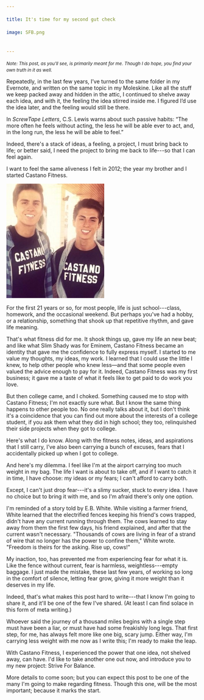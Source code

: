 ```yaml
---

title: It's time for my second gut check

image: SFB.png


---
```


<small> <i> 
Note: This post, as you'll see, is primarily meant for me. Though I do hope, you find your own truth in it as well. 
</i> </small>

Repeatedly, in the last few years, I’ve turned to the same folder in my Evernote, and written on the same topic in my Moleskine. Like all the stuff we keep packed away and hidden in the attic, I continued to shelve away each idea, and with it, the feeling the idea stirred inside me. I figured I’d use the idea later, and the feeling would still be there.

In *ScrewTape Letters*, C.S. Lewis warns about such passive habits: “The more often he feels without acting, the less he will be able ever to act, and, in the long run, the less he will be able to feel.” 

Indeed, there's a stack of ideas, a feeling, a project, I must bring back to life; or better said, I need the project to bring me back to life---so that I can feel again. 

I want to feel the same aliveness I felt in 2012; the year my brother and I started Castano Fitness.

![Castano Fitness](/img/posts/castanofitness.jpg "Castano Fitness")

For the first 21 years or so, for most people, life is just school---class, homework, and the occasional weekend. But perhaps you've had a hobby, or a relationship, something that shook up that repetitive rhythm, and gave life meaning. 

That's what fitness did for me. It shook things up, gave my life an new beat; and like what Slim Shady was for Eminem, Castano Fitness became an identity that gave me the confidence to fully express myself. I started to me value my thoughts, my ideas, my work. I learned that I could use the little I knew, to help other people who knew less—and that some people even valued the advice enough to pay for it. Indeed, Castano Fitness was my first business; it gave me a taste of what it feels like to get paid to do work you love.

But then college came, and I choked. Something caused me to stop with Castano Fitness; I'm not exactly sure what. But I know the same thing happens to other people too. No one really talks about it, but I don't think it's a coincidence that you can find out more about the interests of a college student, if you ask them what they did in high school; they too, relinquished their side projects when they got to college.  

Here's what I do know. Along with the fitness notes, ideas, and aspirations that I still carry, I’ve also been carrying a bunch of excuses, fears that I accidentally picked up when I got to college. 

And here's my dilemma. I feel like I'm at the airport carrying too much weight in my bag. The life I want is about to take off, and if I want to catch it in time, I have choose: my ideas or my fears; I can't afford to carry both. 

Except, I can't just drop fear---it's a slimy sucker, stuck to every idea. I have no choice but to bring it with me, and so I'm afraid there's only one option.

I'm reminded of a story told by E.B. White. While visiting a farmer friend, White learned that the electrified fences keeping his friend's cows trapped, didn't have any current running through them. The cows learned to stay away from them the first few days, his friend explained, and after that the current wasn't necessary. "Thousands of cows are living in fear of a strand of wire that no longer has the power to confine them," White wrote. "Freedom is theirs for the asking. Rise up, cows!" 

My inaction, too, has prevented me from experiencing fear for what it is. Like the fence without current, fear is harmless, weightless---empty baggage. I just made the mistake, these last few years, of working so long in the comfort of silence, letting fear grow, giving it more weight than it deserves in my life.

Indeed, that's what makes this post hard to write---that I know I'm going to share it, and it'll be one of the few I've shared. (At least I can find solace in this form of meta writing.)

Whoever said the journey of a thousand miles begins with a single step must have been a liar, or must have had some freakishly long legs. That first step, for me, has always felt more like one big, scary jump.  Either way, I'm carrying less weight with me now as I write this; I'm ready to make the leap.

With Castano Fitness, I experienced the power that one idea, not shelved away, can have. I'd like to take another one out now, and introduce you to my new project: Strive For Balance. 

More details to come soon; but you can expect this post to be one of the many I'm going to make regarding fitness. Though this one, will be the most important; because it marks the start.
